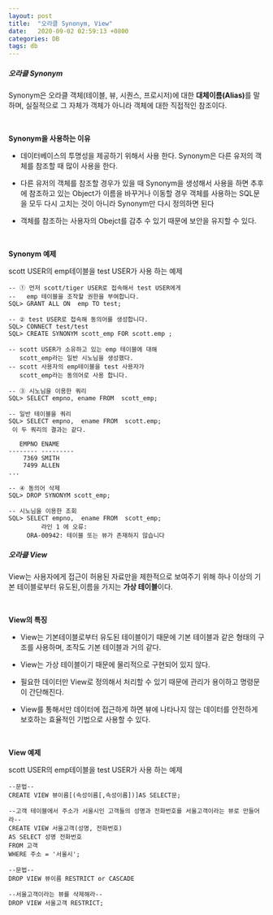 ```yaml
---
layout: post
title:  "오라클 Synonym, View"
date:   2020-09-02 02:59:13 +0800
categories: DB
tags: db
---
```

##### 오라클 Synonym

<p>
Synonym은 오라클 객체(테이블, 뷰, 시퀀스, 프로시저)에 대한 <strong>대체이름(Alias)</strong>를 말하며, 실질적으로 그 자체가 객체가 아니라 객체에 대한 직접적인 참조이다.</p>
<br>
<p><strong>Synonym을 사용하는 이유</strong></p>
<ul>
<li>
<p>데이터베이스의 투명성을 제공하기 위해서 사용 한다. Synonym은 다른 유저의 객체를 참조할 때 많이 사용을 한다.</p>
</li>
<li>
<p>다른 유저의 객체를 참조할 경우가 있을 때 Synonym을 생성해서 사용을 하면 추후에 참조하고 있는 Object가 이름을 바꾸거나 이동할 경우 객체를 사용하는 SQL문을 모두 다시 고치는 것이 아니라 Synonym만 다시 정의하면 된다</p>
</li>
<li>
<p>객체를 참조하는 사용자의 Obejct를 감추 수 있기 때문에 보안을 유지할 수 있다.</p>
</li>
</ul>
<br>
<p><strong>Synonym 예제</strong></p>
<p>scott USER의 emp테이블을 test USER가 사용 하는 예제</p>

```
-- ① 먼저 scott/tiger USER로 접속해서 test USER에게 
--   emp 테이블을 조작할 권한을 부여합니다.
SQL> GRANT ALL ON  emp TO test; 

-- ② test USER로 접속해 동의어를 생성합니다. 
SQL> CONNECT test/test 
SQL> CREATE SYNONYM scott_emp FOR scott.emp ; 

-- scott USER가 소유하고 있는 emp 테이블에 대해 
   scott_emp라는 일반 시노님을 생성했다. 
-- scott 사용자의 emp테이블을 test 사용자가 
   scott_emp라는 동의어로 사용 합니다. 

-- ③ 시노님을 이용한 쿼리
SQL> SELECT empno, ename FROM  scott_emp; 

-- 일반 테이블을 쿼리
SQL> SELECT empno,  ename FROM  scott.emp; 
 이 두 쿼리의 결과는 같다. 

   EMPNO ENAME
-------- ---------
    7369 SMITH
    7499 ALLEN
...

-- ④ 동의어 삭제 
SQL> DROP SYNONYM scott_emp; 

-- 시노님을 이용한 조회
SQL> SELECT empno,  ename FROM  scott_emp; 
         라인 1 에 오류:
     ORA-00942: 테이블 또는 뷰가 존재하지 않습니다 
```

##### 오라클 View

<p>
View는 사용자에게 접근이 허용된 자료만을 제한적으로 보여주기 위해 하나 이상의 기본 테이블로부터 유도된,이름을 가지는 <strong>가상 테이블</strong>이다.<br>
</p>
<br>
<p><strong>View의 특징</strong></p>
<ul>
<li>
<p>View는 기본테이블로부터 유도된 테이블이기 때문에 기본 테이블과 같은 형태의 구조를 사용하며, 조작도 기본 테이블과 거의 같다.</p>
</li>
<li>
<p>View는 가상 테이블이기 때문에 물리적으로 구현되어 있지 않다.</p>
</li>
<li>
<p>필요한 데이터만 View로 정의해서 처리할 수 있기 때문에 관리가 용이하고 명령문이 간단해진다.</p>
</li>
<li>
<p>View를 통해서만 데이터에 접근하게 하면 뷰에 나타나지 않는 데이터를 안전하게 보호하는 효율적인 기법으로 사용할 수 있다.</p>
</li>
</ul>
<br>
<p><strong>View 예제</strong></p>
<p>scott USER의 emp테이블을 test USER가 사용 하는 예제</p>

```
--문법--
CREATE VIEW 뷰이름[(속성이름[,속성이름])]AS SELECT문;

--고객 테이블에서 주소가 서울시인 고객들의 성명과 전화번호를 서울고객이라는 뷰로 만들어라--
CREATE VIEW 서울고객(성명, 전화번호)
AS SELECT 성명 전화번호
FROM 고객
WHERE 주소 = '서울시'; 

--문법--
DROP VIEW 뷰이름 RESTRICT or CASCADE

--서울고객이라는 뷰를 삭제해라--
DROP VIEW 서울고객 RESTRICT;
```

